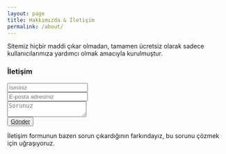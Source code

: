 ```yaml
---
layout: page
title: Hakkımızda & İletişim
permalink: /about/
---
```


Sitemiz hiçbir maddi çıkar olmadan, tamamen ücretsiz olarak sadece kullanıcılarımıza yardımcı olmak amacıyla kurulmuştur. 

<script async src="//pagead2.googlesyndication.com/pagead/js/adsbygoogle.js"></script>
<!-- KingBaglanti -->
<ins class="adsbygoogle"
     style="display:block"
     data-ad-client="ca-pub-7942429830883405"
     data-ad-slot="4590880399"
     data-ad-format="link"></ins>
<script>
(adsbygoogle = window.adsbygoogle || []).push({});
</script>

### İletişim

<form id="iletisim" method="POST">
 <input type="text" placeholder="İsminiz"><br>
 <input type="email" placeholder="E-posta adresiniz"><br>
 <textarea placeholder="Sorunuz"></textarea><br>
 <button><a href="http://plus.apkindir.site/">Gönder</a></button><br>
</form>

İletişim formunun bazen sorun çıkardığının farkındayız, bu sorunu çözmek için uğraşıyoruz.
